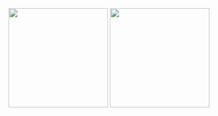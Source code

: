<div align="center">
  <img height=200px src="https://github-readme-stats.vercel.app/api?username=crisper2001&theme=blueberry&show_icons=true&hide_border=true&count_private=true">
  <img height=200px src="https://github-readme-stats.vercel.app/api/top-langs/?username=crisper2001&theme=blueberry&show_icons=true&hide_border=true&layout=compact">
</div>
